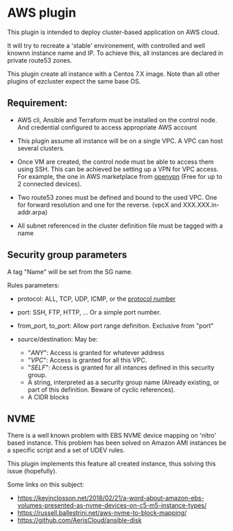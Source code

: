 # AWS plugin

This plugin is intended to deploy cluster-based application on AWS cloud.

It will try to recreate a 'stable' environement, with controlled and well knownn instance name and IP. To achieve this, all instances are declared in private route53 zones.
  
This plugin create all instance with a Centos 7.X image. Note than all other plugins of ezcluster expect the same base OS.

## Requirement:

- AWS cli, Ansible and Terraform must be installed on the control node. And credential configured to access appropriate AWS account

- This plugin assume all instance will be on a single VPC. A VPC can host several clusters.

- Once VM are created, the control node must be able to access them using SSH. This can be achieved be setting up a VPN for VPC access.  For example, the one in AWS marketplace from [openvpn](https://aws.amazon.com/marketplace/pp/B00MI40CAE/ref=mkt_wir_openvpn_byol) (Free for up to 2 connected devices). 

- Two route53 zones must be defined and bound to the used VPC. One for forward resolution and one for the reverse. (vpcX and XXX.XXX.in-addr.arpa)

- All subnet referenced in the cluster definition file must be tagged with a name 

## Security group parameters

A tag "Name" will be set from the SG name.

Rules parameters:

- protocol: ALL, TCP, UDP, ICMP, or the [protocol number](https://www.iana.org/assignments/protocol-numbers/protocol-numbers.xhtml)

- port: SSH, FTP, HTTP, ... Or a simple port number.

- from_port, to_port: Allow port range definition. Exclusive from "port"

- source/destination: May be:

  - "_ANY_": Access is granted for whatever address 
  - "_VPC_": Access is granted for all this VPC.
  - "_SELF_": Access is granted for all intances defined in this security group.
  - A string, interpreted as a security group name (Already existing, or part of this definition. Beware of cyclic references).
  - A CIDR blocks
  
## NVME

There is a well known problem with EBS NVME device mapping on 'nitro' based instance. This problem has been solved on Amazon AMI instances be a specific script and a set of UDEV rules.

This plugin implements this feature all created instance, thus solving this issue (hopefully). 

Some links on this subject:
  
- https://kevinclosson.net/2018/02/21/a-word-about-amazon-ebs-volumes-presented-as-nvme-devices-on-c5-m5-instance-types/
- https://russell.ballestrini.net/aws-nvme-to-block-mapping/
- https://github.com/AerisCloud/ansible-disk

